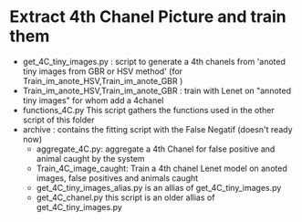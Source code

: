 # Extract 4th Chanel Picture and train them

- get_4C_tiny_images.py : script to generate a 4th chanels from 'anoted tiny images from GBR or HSV method' (for Train_im_anote_HSV,Train_im_anote_GBR )
- Train_im_anote_HSV,Train_im_anote_GBR : train with Lenet on "annoted tiny images" for whom add a 4chanel
- functions_4C.py This script gathers the functions used in the other script of this folder
- archive : contains the fitting script with the False Negatif (doesn't ready now)
    - aggregate_4C.py: aggregate a 4th Chanel for false positive and animal caught by the system
    - Train_4C_image_caught: Train a 4th chanel Lenet model on anoted images, false positives and animals caught
    - get_4C_tiny_images_alias.py is an allias of get_4C_tiny_images.py
    - get_4C_chanel.py this script is an  older allias of get_4C_tiny_images.py
